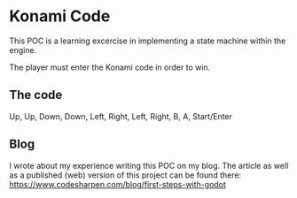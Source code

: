 # Konami Code
This POC is a learning excercise in implementing a state machine within the engine.

The player must enter the Konami code in order to win.

## The code
Up, Up, Down, Down, Left, Right, Left, Right, B, A, Start/Enter

## Blog
I wrote about my experience writing this POC on my blog. The article as well as a published (web) version of this project can be found there:
https://www.codesharpen.com/blog/first-steps-with-godot
